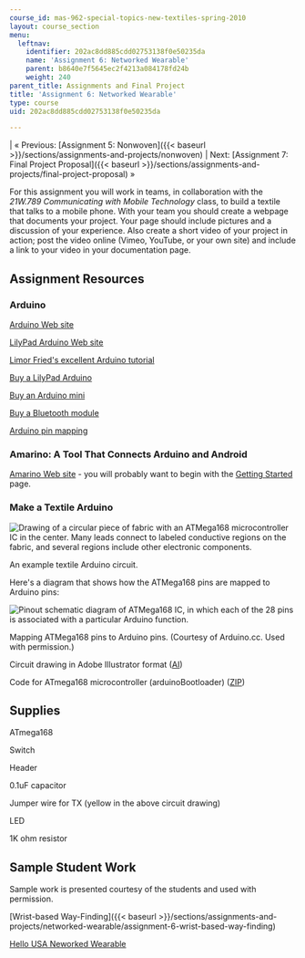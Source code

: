 ```yaml
---
course_id: mas-962-special-topics-new-textiles-spring-2010
layout: course_section
menu:
  leftnav:
    identifier: 202ac8dd885cdd02753138f0e50235da
    name: 'Assignment 6: Networked Wearable'
    parent: b8640e7f5645ec2f4213a084178fd24b
    weight: 240
parent_title: Assignments and Final Project
title: 'Assignment 6: Networked Wearable'
type: course
uid: 202ac8dd885cdd02753138f0e50235da

---
```


| « Previous: [Assignment 5: Nonwoven]({{< baseurl >}}/sections/assignments-and-projects/nonwoven) | Next: [Assignment 7: Final Project Proposal]({{< baseurl >}}/sections/assignments-and-projects/final-project-proposal) » 

For this assignment you will work in teams, in collaboration with the _21W.789 Communicating with Mobile Technology_ class, to build a textile that talks to a mobile phone. With your team you should create a webpage that documents your project. Your page should include pictures and a discussion of your experience. Also create a short video of your project in action; post the video online (Vimeo, YouTube, or your own site) and include a link to your video in your documentation page.

Assignment Resources
--------------------

### Arduino

[Arduino Web site](http://arduino.cc/)

[LilyPad Arduino Web site](https://www.arduino.cc/en/Main/ArduinoBoardLilyPad/)

[Limor Fried's excellent Arduino tutorial](http://www.ladyada.net/learn/arduino/)

[Buy a LilyPad Arduino](http://www.sparkfun.com/commerce/categories.php?c=135)

[Buy an Arduino mini](http://www.sparkfun.com/commerce/product_info.php?products_id=9220)

[Buy a Bluetooth module](http://www.sparkfun.com/commerce/product_info.php?products_id=9358)

[Arduino pin mapping](http://www.arduino.cc/en/Hacking/PinMapping)

### Amarino: A Tool That Connects Arduino and Android

[Amarino Web site](http://www.amarino-toolkit.net/) - you will probably want to begin with the [Getting Started](http://www.amarino-toolkit.net/index.php/getting-started.html) page.

### Make a Textile Arduino

![Drawing of a circular piece of fabric with an ATMega168 microcontroller IC in the center. Many leads connect to labeled conductive regions on the fabric, and several regions include other electronic components.](/courses/media-arts-and-sciences/mas-962-special-topics-new-textiles-spring-2010/assignments-and-projects/networked-wearable/textile_arduino.jpg)

An example textile Arduino circuit.

Here's a diagram that shows how the ATMega168 pins are mapped to Arduino pins:

![Pinout schematic diagram of ATMega168 IC, in which each of the 28 pins is associated with a particular Arduino function.](/courses/media-arts-and-sciences/mas-962-special-topics-new-textiles-spring-2010/assignments-and-projects/networked-wearable/ArduinoPinMapping.gif)

Mapping ATMega168 pins to Arduino pins. (Courtesy of Arduino.cc. Used with permission.)

Circuit drawing in Adobe Illustrator format ([AI](/coursemedia/mas-962-special-topics-new-textiles-spring-2010/8f67ceb3909a1090fd0c89727abbd8ca_textile_arduino.ai))

Code for ATmega168 microcontroller (arduinoBootloader) ([ZIP](http://newtextiles.media.mit.edu/2010/uploads/Main/arduinoBootloader.zip))

Supplies
--------

ATmega168

Switch

Header

0.1uF capacitor

Jumper wire for TX (yellow in the above circuit drawing)

LED

1K ohm resistor

Sample Student Work
-------------------

Sample work is presented courtesy of the students and used with permission.

[Wrist-based Way-Finding]({{< baseurl >}}/sections/assignments-and-projects/networked-wearable/assignment-6-wrist-based-way-finding)

[Hello USA Neworked Wearable](/courses/media-arts-and-sciences/mas-962-special-topics-new-textiles-spring-2010/assignments-and-projects/networked-wearable/assignment-6-hello-u.s.a.)